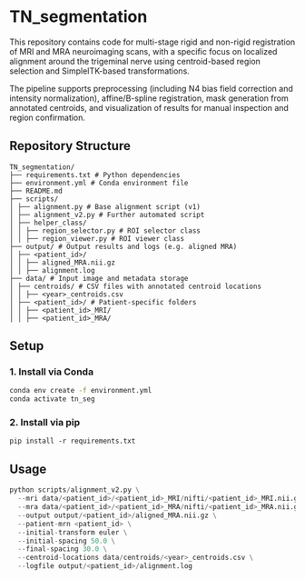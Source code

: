 # TN_segmentation

This repository contains code for multi-stage rigid and non-rigid registration of MRI and MRA neuroimaging scans, with a specific focus on localized alignment around the trigeminal nerve using centroid-based region selection and SimpleITK-based transformations.

The pipeline supports preprocessing (including N4 bias field correction and intensity normalization), affine/B-spline registration, mask generation from annotated centroids, and visualization of results for manual inspection and region confirmation.

## Repository Structure
```
TN_segmentation/
├── requirements.txt # Python dependencies
├── environment.yml # Conda environment file
├── README.md
├── scripts/
│ ├── alignment.py # Base alignment script (v1)
│ ├── alignment_v2.py # Further automated script
│ ├── helper_class/
│ │ ├── region_selector.py # ROI selector class
│ │ ├── region_viewer.py # ROI viewer class
├── output/ # Output results and logs (e.g. aligned MRA)
│ ├── <patient_id>/
│ │ ├── aligned_MRA.nii.gz
│ │ ├── alignment.log
├── data/ # Input image and metadata storage
│ ├── centroids/ # CSV files with annotated centroid locations
│ │ ├── <year>_centroids.csv
│ ├── <patient_id>/ # Patient-specific folders
│ │ ├── <patient_id>_MRI/
│ │ ├── <patient_id>_MRA/
```

## Setup

### 1. Install via Conda

```bash
conda env create -f environment.yml
conda activate tn_seg
```

### 2. Install via pip
```
pip install -r requirements.txt
```

## Usage

```python
python scripts/alignment_v2.py \
  --mri data/<patient_id>/<patient_id>_MRI/nifti/<patient_id>_MRI.nii.gz \
  --mra data/<patient_id>/<patient_id>_MRA/nifti/<patient_id>_MRA.nii.gz \
  --output output/<patient_id>/aligned_MRA.nii.gz \
  --patient-mrn <patient_id> \
  --initial-transform euler \
  --initial-spacing 50.0 \
  --final-spacing 30.0 \
  --centroid-locations data/centroids/<year>_centroids.csv \
  --logfile output/<patient_id>/alignment.log
```

